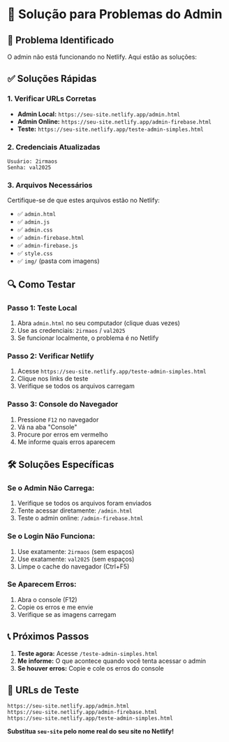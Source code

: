 # 🔧 Solução para Problemas do Admin

## 🚨 Problema Identificado
O admin não está funcionando no Netlify. Aqui estão as soluções:

## ✅ Soluções Rápidas

### 1. **Verificar URLs Corretas**
- **Admin Local:** `https://seu-site.netlify.app/admin.html`
- **Admin Online:** `https://seu-site.netlify.app/admin-firebase.html`
- **Teste:** `https://seu-site.netlify.app/teste-admin-simples.html`

### 2. **Credenciais Atualizadas**
```
Usuário: 2irmaos
Senha: val2025
```

### 3. **Arquivos Necessários**
Certifique-se de que estes arquivos estão no Netlify:
- ✅ `admin.html`
- ✅ `admin.js`
- ✅ `admin.css`
- ✅ `admin-firebase.html`
- ✅ `admin-firebase.js`
- ✅ `style.css`
- ✅ `img/` (pasta com imagens)

## 🔍 Como Testar

### **Passo 1: Teste Local**
1. Abra `admin.html` no seu computador (clique duas vezes)
2. Use as credenciais: `2irmaos` / `val2025`
3. Se funcionar localmente, o problema é no Netlify

### **Passo 2: Verificar Netlify**
1. Acesse `https://seu-site.netlify.app/teste-admin-simples.html`
2. Clique nos links de teste
3. Verifique se todos os arquivos carregam

### **Passo 3: Console do Navegador**
1. Pressione `F12` no navegador
2. Vá na aba "Console"
3. Procure por erros em vermelho
4. Me informe quais erros aparecem

## 🛠️ Soluções Específicas

### **Se o Admin Não Carrega:**
1. Verifique se todos os arquivos foram enviados
2. Tente acessar diretamente: `/admin.html`
3. Teste o admin online: `/admin-firebase.html`

### **Se o Login Não Funciona:**
1. Use exatamente: `2irmaos` (sem espaços)
2. Use exatamente: `val2025` (sem espaços)
3. Limpe o cache do navegador (Ctrl+F5)

### **Se Aparecem Erros:**
1. Abra o console (F12)
2. Copie os erros e me envie
3. Verifique se as imagens carregam

## 📞 Próximos Passos

1. **Teste agora:** Acesse `/teste-admin-simples.html`
2. **Me informe:** O que acontece quando você tenta acessar o admin
3. **Se houver erros:** Copie e cole os erros do console

## 🎯 URLs de Teste

```
https://seu-site.netlify.app/admin.html
https://seu-site.netlify.app/admin-firebase.html
https://seu-site.netlify.app/teste-admin-simples.html
```

**Substitua `seu-site` pelo nome real do seu site no Netlify!** 